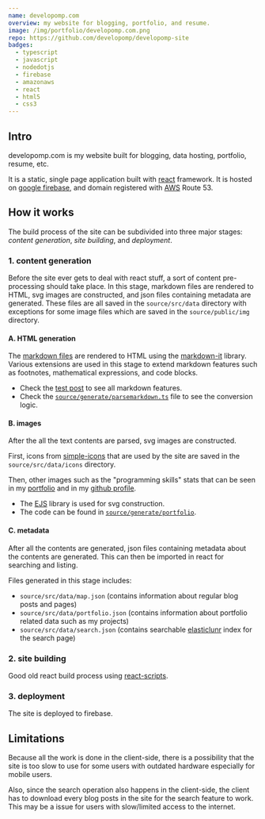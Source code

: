 ```yaml
---
name: developomp.com
overview: my website for blogging, portfolio, and resume.
image: /img/portfolio/developomp.com.png
repo: https://github.com/developomp/developomp-site
badges:
  - typescript
  - javascript
  - nodedotjs
  - firebase
  - amazonaws
  - react
  - html5
  - css3
---
```


## Intro

developomp.com is my website built for blogging, data hosting, portfolio, resume, etc.

It is a static, single page application built with [react](https://reactjs.org) framework.
It is hosted on [google firebase](https://firebase.google.com), and domain registered with [AWS](https://aws.amazon.com) Route 53.

## How it works

The build process of the site can be subdivided into three major stages: _content generation_, _site building_, and _deployment_.

### 1. content generation

Before the site ever gets to deal with react stuff, a sort of content pre-processing should take place.
In this stage, markdown files are rendered to HTML, svg images are constructed, and json files containing metadata are generated.
These files are all saved in the `source/src/data` directory with exceptions for some image files which are saved in the `source/public/img` directory.

#### A. HTML generation

The [markdown files](https://github.com/developomp/developomp-site/tree/master/source/markdown) are rendered to HTML using the [markdown-it](https://github.com/markdown-it/markdown-it) library.
Various extensions are used in this stage to extend markdown features such as footnotes, mathematical expressions, and code blocks.

- Check the [test post](/posts/test-post) to see all markdown features.
- Check the [`source/generate/parsemarkdown.ts`](https://github.com/developomp/developomp-site/blob/master/source/generate/parseMarkdown.ts) file to see the conversion logic.

#### B. images

After the all the text contents are parsed, svg images are constructed.

First, icons from [simple-icons](https://github.com/simple-icons/simple-icons) that are used by the site are saved in the `source/src/data/icons` directory.

Then, other images such as the "programming skills" stats that can be seen in my [portfolio](/portfolio) and in my [github profile](https://github.com/developomp#skills).

- The [EJS](https://ejs.co) library is used for svg construction.
- The code can be found in [`source/generate/portfolio`](https://github.com/developomp/developomp-site/tree/master/source/generate/portfolio).

#### C. metadata

After all the contents are generated, json files containing metadata about the contents are generated.
This can then be imported in react for searching and listing.

Files generated in this stage includes:

- `source/src/data/map.json` (contains information about regular blog posts and pages)
- `source/src/data/portfolio.json` (contains information about portfolio related data such as my projects)
- `source/src/data/search.json` (contains searchable [elasticlunr](https://github.com/weixsong/elasticlunr.js) index for the search page)

### 2. site building

Good old react build process using [react-scripts](https://www.npmjs.com/package/react-scripts).

### 3. deployment

The site is deployed to firebase.

## Limitations

Because all the work is done in the client-side,
there is a possibility that the site is too slow to use for some users with outdated hardware especially for mobile users.

Also, since the search operation also happens in the client-side,
the client has to download every blog posts in the site for the search feature to work.
This may be a issue for users with slow/limited access to the internet.
